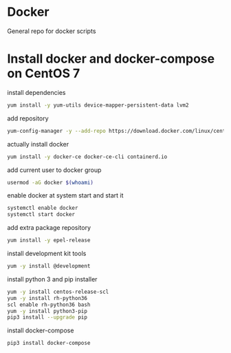 # Docker
General repo for docker scripts
# Install docker and docker-compose on CentOS 7
install dependencies
```bash
yum install -y yum-utils device-mapper-persistent-data lvm2
  ```
add repository
 ```bash
yum-config-manager -y --add-repo https://download.docker.com/linux/centos/docker-ce.repo
  ```
actually install docker
```bash
yum install -y docker-ce docker-ce-cli containerd.io
```
add current user to docker group
```bash
usermod -aG docker $(whoami)
```
enable docker at system start and start it
```bash
systemctl enable docker
systemctl start docker
```
add extra package repository
```bash
yum install -y epel-release
```
install development kit tools
```bash
yum -y install @development
```
install python 3 and pip installer
```bash
yum -y install centos-release-scl
yum -y install rh-python36
scl enable rh-python36 bash
yum -y install python3-pip
pip3 install --upgrade pip
```
install docker-compose
```bash
pip3 install docker-compose
```
